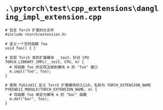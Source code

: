 # `.\pytorch\test\cpp_extensions\dangling_impl_extension.cpp`

```
# 包含 Torch 扩展的头文件
#include <torch/extension.h>

# 定义一个空的函数 foo
void foo() { }

# 实现 Torch 库的扩展模块 __test，针对 CPU
TORCH_LIBRARY_IMPL(__test, CPU, m) {
  # 将函数 foo 的实现注册到模块 m 的 "foo" 接口
  m.impl("foo", foo);
}

# 使用 Pybind11 定义 Torch 扩展模块的入口点，名称为 TORCH_EXTENSION_NAME
PYBIND11_MODULE(TORCH_EXTENSION_NAME, m) {
  # 将函数 foo 绑定为模块 m 的 "bar" 函数
  m.def("bar", foo);
}
```